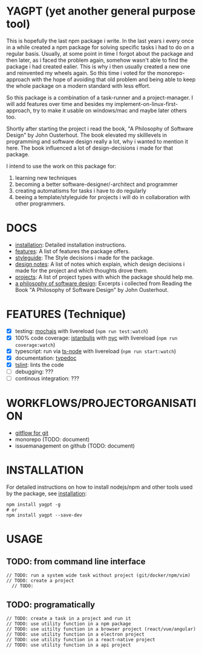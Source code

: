 # YAGPT (yet another general purpose tool)
This is hopefully the last npm package i write. In the last years i every once
in a while created a npm package for solving specific tasks i had to do on a
regular basis. Usually, at some point in time I forgot about the package and
then later, as i faced the problem again, somehow wasn't able to find the
package i had created ealier. This is why i then usually created a new one and
reinvented my wheels again. So this time i voted for the monorepo-approach with
the hope of avoiding that old problem and being able to keep the whole package
on a modern standard with less effort.

So this package is a combination of a task-runner and a project-manager. I will
add features over time and besides my implement-on-linux-first-approach, try
to make it usable on windows/mac and maybe later others too.

Shortly after starting the project i read the book, "A Philosophy of Software
Design" by John Ousterhout. The book elevated my skilllevels in programming
and software design really a lot, why i wanted to mention it here. The book
influenced a lot of design-decisions i made for that package.

I intend to use the work on this package for:
1. learning new techniques
2. becoming a better software-designer/-architect and programmer
3. creating automatisms for tasks i have to do regularly
4. beeing a template/styleguide for projects i will do in collaboration with
   other programmers.

# DOCS
- [installation](docs/installation.md):
  Detailed installation instructions.
- [features](docs/features.md):
  A list of features the package offers.
- [styleguide](docs/styleguide.md):
  The Style decisions i made for the package.
- [design notes](docs/designNotes.md):
  A list of notes which explain, which design decisions i made for the project
  and which thoughts drove them.
- [projects](docs/projects.md):
  A list of project types with which the package should help me.
- [a philosophy of software design](docs/aPhilosophyOfSoftwareDesign.md):
  Excerpts i collected from Reading the Book "A Philosophy of Software Design"
  by John Ousterhout.

# FEATURES (Technique)
- [x] testing: [mochajs](https://mochajs.org/) with livereload
      (```npm run test:watch```)
- [x] 100% code coverage: [istanbuljs](https://istanbul.js.org) with
      [nyc](https://github.com/istanbuljs/nyc) with livereload
      (```npm run coverage:watch```)
- [x] typescript: run via [ts-node](https://github.com/TypeStrong/ts-node) with
      livereload (```npm run start:watch```)
- [x] documentation: [typedoc](https://github.com/TypeStrong/typedoc/blob/master/examples/basic/src/classes.ts)
- [x] [tslint](https://palantir.github.io/tslint): lints the code
- [ ] debugging: ???
- [ ] continous integration: ???

# WORKFLOWS/PROJECTORGANISATION
- [gitflow for git](https://www.atlassian.com/git/tutorials/comparing-workflows)
- monorepo (TODO: document)
- issuemanagement on github (TODO: document)

# INSTALLATION
For detailed instructions on how to install nodejs/npm and other tools used by
the package, see [installation](docs/installation.md):
```
npm install yagpt -g
# or
npm install yagpt --save-dev
```

# USAGE

## TODO: from command line interface
```
// TODO: run a system wide task without project (git/docker/npm/vim)
// TODO: create a project
  // TODO:
```

## TODO: programatically
```
// TODO: create a task in a project and run it
// TODO: use utility function in a npm package
// TODO: use uitilty function in a browser project (react/vue/angular)
// TODO: use utility function in a electron project
// TODO: use utility function in a react-native project
// TODO: use utility function in a api project
```
